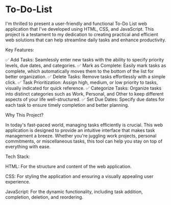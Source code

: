 # To-Do-List

I'm thrilled to present a user-friendly and functional To-Do List web application that I've developed using HTML, CSS, and JavaScript. This project is a testament to my dedication to creating practical and efficient web solutions that can help streamline daily tasks and enhance productivity.

Key Features:

✅ Add Tasks: Seamlessly enter new tasks with the ability to specify priority levels, due dates, and categories. ✅ Mark as Complete: Easily mark tasks as complete, which automatically moves them to the bottom of the list for better organization. ✅ Delete Tasks: Remove tasks effortlessly with a simple click. ✅ Task Prioritization: Assign high, medium, or low priority to tasks, visually indicated for quick reference. ✅ Categorize Tasks: Organize tasks into distinct categories such as Work, Personal, and Other to keep different aspects of your life well-structured. ✅ Set Due Dates: Specify due dates for each task to ensure timely completion and better planning.

Why This Project?

In today's fast-paced world, managing tasks efficiently is crucial. This web application is designed to provide an intuitive interface that makes task management a breeze. Whether you're juggling work projects, personal commitments, or miscellaneous tasks, this tool can help you stay on top of everything with ease.

Tech Stack:

HTML: For the structure and content of the web application.

CSS: For styling the application and ensuring a visually appealing user experience.

JavaScript​: For the dynamic functionality, including task addition, completion, deletion, and reordering.
